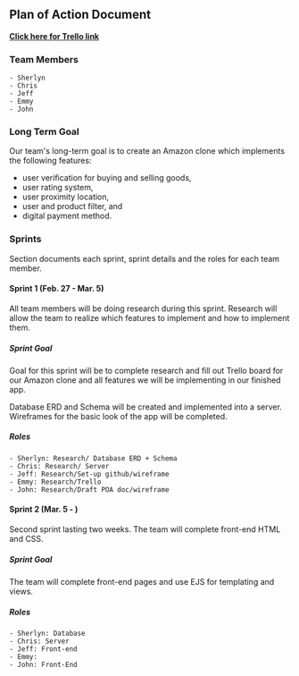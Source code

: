 ## Plan of Action Document

[**Click here for Trello link**](https://trello.com/b/vxm7Katd/craigslist-20) 

### Team Members

````
- Sherlyn
- Chris
- Jeff
- Emmy
- John
````

### Long Term Goal

Our team's long-term goal is to create an Amazon clone which implements the following features:
- user verification for buying and selling goods,
- user rating system, 
- user proximity location,
- user and product filter, and
- digital payment method.

### Sprints
Section documents each sprint, sprint details and the roles for each team member.

#### Sprint 1 (Feb. 27 - Mar. 5)

All team members will be doing research during this sprint. Research will allow the team to realize which features to implement and how to implement them. 

##### Sprint Goal
Goal for this sprint will be to complete research and fill out Trello board for our Amazon clone and all features we will be implementing in our finished app.

Database ERD and Schema will be created and implemented into a server. Wireframes for the basic look of the app will be completed.

##### Roles
````
- Sherlyn: Research/ Database ERD + Schema
- Chris: Research/ Server
- Jeff: Research/Set-up github/wireframe
- Emmy: Research/Trello
- John: Research/Draft POA doc/wireframe
````

#### Sprint 2 (Mar. 5 - )

Second sprint lasting two weeks. The team will complete front-end HTML and CSS. 

##### Sprint Goal

The team will complete front-end pages and use EJS for templating and views.  


##### Roles
````
- Sherlyn: Database
- Chris: Server
- Jeff: Front-end
- Emmy: 
- John: Front-End
````
